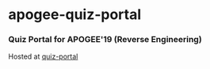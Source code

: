# apogee-quiz-portal
### Quiz Portal for APOGEE'19 (Reverse Engineering)

Hosted at [quiz-portal](https://jshreyans551.github.io/apogee-quiz-portal/index.html)
